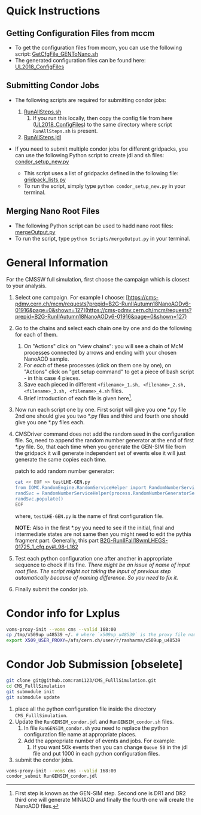 # Quick Instructions

## Getting Configuration Files from mccm

* To get the configuration files from mccm, you can use the following script: [GetCfgFile_GENToNano.sh](GetCfgFile_GENToNano.sh)
* The generated configuration files can be found here: [UL2018_ConfigFiles](UL2018_ConfigFiles)

## Submitting Condor Jobs

* The following scripts are required for submitting condor jobs:
    1.  [RunAllSteps.sh](RunAllSteps.sh)
        1. If you run this locally, then copy the config file from here ([UL2018_ConfigFiles](UL2018_ConfigFiles)) to the same directory where script `RunAllSteps.sh` is present.
    1. [RunAllSteps.jdl](RunAllSteps.jdl)

* If you need to submit multiple condor jobs for different gridpacks, you can use the following Python script to create jdl and sh files: [condor_setup_new.py](condor_setup_new.py)
    * This script uses a list of gridpacks defined in the following file: [gridpack_lists.py](gridpack_lists.py)
    * To run the script, simply type `python condor_setup_new.py` in your terminal.

## Merging Nano Root Files

* The following Python script can be used to hadd nano root files: [mergeOutput.py](Scripts/mergeOutput.py)
* To run the script, type `python Scripts/mergeOutput.py` in your terminal.


# General Information

For the CMSSW full simulation, first choose the campaign which is closest to your analysis.

1. Select one campaign. For example I choose: [https://cms-pdmv.cern.ch/mcm/requests?prepid=B2G-RunIIAutumn18NanoAODv6-01916&page=0&shown=127](https://cms-pdmv.cern.ch/mcm/requests?prepid=B2G-RunIIAutumn18NanoAODv6-01916&page=0&shown=127)

2. Go to the chains and select each chain one by one and do the following for each of them.

   1. On "Actions" click on "view chains": you will see a chain of McM processes connected by arrows and ending with your chosen NanoAOD sample.
   1. For *each* of these processes (click on them one by one), on "Actions" click on "get setup command" to get a piece of bash script - in this case 4 pieces.
   1. Save each pieced in different `<filename>_1.sh, <filename>_2.sh, <filename>_3.sh, <filename>_4.sh` files.
   1. Brief introduction of each file is given here[^intro_files].

[^intro_files]: First step is known as the GEN-SIM step. Second one is DR1 and DR2 third one will generate MINIAOD and finally the fourth one will create the NanoAOD files.

3. Now run each script one by one. First script will give you one *.py file 2nd one should give you two *.py files and third and fourth one should give you one *.py files each.

3. CMSDriver command does not add the random seed in the configuration file. So, need to append the random number generator at the end of first *.py file. So, that each time when you generate the GEN-SIM file from the gridpack it will generate independent set of events else it will just generate the same copies each time.

   patch to add random number generator:

   ```bash
   cat << EOF >> testLHE-GEN.py
   from IOMC.RandomEngine.RandomServiceHelper import RandomNumberServiceHelper
   randSvc = RandomNumberServiceHelper(process.RandomNumberGeneratorService)
   randSvc.populate()
   EOF
   ```

   where, `testLHE-GEN.py` is the name of first configuration file.

   **NOTE**: Also in the first *.py you need to see if the initial, final and intermediate states are not same then you might need to edit the pythia fragment part. Generally, this part [B2G-RunIIFall18wmLHEGS-01725_1_cfg.py#L98-L162](https://github.com/ram1123/CMS_FulllSimulation/blob/3fb13d4dffe1b3160b1616a4b2ac569f42b84207/B2G-RunIIFall18wmLHEGS-01725_1_cfg.py#L98-L162)

4. Test each python configuration one after another in appropriate sequence to check if its fine. *There might be an issue of name of input root files. The script might not taking the input of previous step automatically because of naming difference. So you need to fix it.*

5. Finally submit the condor job.

# Condor info for Lxplus

```bash
voms-proxy-init --voms cms --valid 168:00
cp /tmp/x509up_u48539 ~/. # where `x509up_u48539` is the proxy file name created by previous command
export X509_USER_PROXY=/afs/cern.ch/user/r/rasharma/x509up_u48539
```

# Condor Job Submission [obselete]

```bash
git clone git@github.com:ram1123/CMS_FulllSimulation.git
cd CMS_FulllSimulation
git submodule init
git submodule update
```

1. place all the python configuration file inside the directory `CMS_FulllSimulation`.
2. Update the `RunGENSIM_condor.jdl` and `RunGENSIM_condor.sh` files.
    1. In file `RunGENSIM_condor.sh` you need to replace the python configuration file name at appropriate places.
    1. Add the appropriate number of events and jobs. For example:
        1. If you want 50k events then you can change `Queue 50` in the jdl file and put 1000 in each python configuration files.
1. submit the condor jobs.

```bash
voms-proxy-init --voms cms --valid 168:00
condor_submit RunGENSIM_condor.jdl
```
